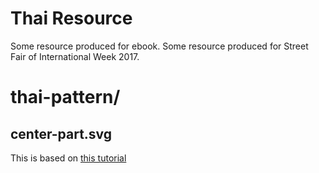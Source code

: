 # Thai Resource
Some resource produced for ebook. Some resource produced for Street Fair of International Week 2017.

# thai-pattern/
## center-part.svg
This is based on [this tutorial](https://kamonnat55.wordpress.com/2012/06/27/%E0%B8%A5%E0%B8%B2%E0%B8%A2%E0%B9%84%E0%B8%97%E0%B8%A2%E0%B9%80%E0%B8%9A%E0%B8%B7%E0%B9%89%E0%B8%AD%E0%B8%87%E0%B8%95%E0%B9%89%E0%B8%99/)
